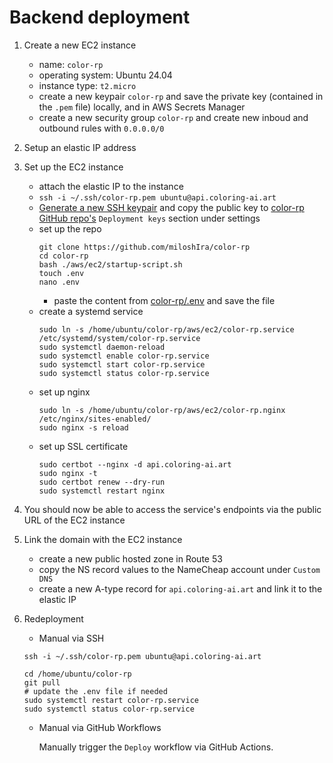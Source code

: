 # Backend deployment

1. Create a new EC2 instance
    - name: `color-rp`
    - operating system: Ubuntu 24.04
    - instance type: `t2.micro`
    - create a new keypair `color-rp` and save the private key (contained in the `.pem` file) locally, and in AWS Secrets Manager
    - create a new security group `color-rp` and create new inboud and outbound rules with `0.0.0.0/0`

2. Setup an elastic IP address

3. Set up the EC2 instance
    - attach the elastic IP to the instance
    -  `ssh -i ~/.ssh/color-rp.pem ubuntu@api.coloring-ai.art`
    - [Generate a new SSH keypair][2] and copy the public key to [color-rp GitHub repo's][3] `Deployment keys` section under settings
    - set up the repo
        ```
        git clone https://github.com/miloshIra/color-rp
        cd color-rp
        bash ./aws/ec2/startup-script.sh
        touch .env
        nano .env
        ```
        - paste the content from [color-rp/.env][4] and save the file
    - create a systemd service
        ```
        sudo ln -s /home/ubuntu/color-rp/aws/ec2/color-rp.service /etc/systemd/system/color-rp.service
        sudo systemctl daemon-reload
        sudo systemctl enable color-rp.service
        sudo systemctl start color-rp.service
        sudo systemctl status color-rp.service
        ```
    - set up nginx
        ```
        sudo ln -s /home/ubuntu/color-rp/aws/ec2/color-rp.nginx /etc/nginx/sites-enabled/
        sudo nginx -s reload
        ```
    - set up SSL certificate
        ```
        sudo certbot --nginx -d api.coloring-ai.art
        sudo nginx -t
        sudo certbot renew --dry-run
        sudo systemctl restart nginx
        ```

4. You should now be able to access the service's endpoints via the public URL of the EC2 instance

5. Link the domain with the EC2 instance
    - create a new public hosted zone in Route 53
    - copy the NS record values to the NameCheap account under `Custom DNS`
    - create a new A-type record for `api.coloring-ai.art` and link it to the elastic IP

5. Redeployment

    - Manual via SSH

    ```
    ssh -i ~/.ssh/color-rp.pem ubuntu@api.coloring-ai.art

    cd /home/ubuntu/color-rp
    git pull
    # update the .env file if needed
    sudo systemctl restart color-rp.service
    sudo systemctl status color-rp.service
    ```

    - Manual via GitHub Workflows

        Manually trigger the `Deploy` workflow via GitHub Actions.

[1]: https://eu-central-1.console.aws.amazon.com/secretsmanager/secret?name=color-rp%2Fcolor-rp-ec2-private-key&region=eu-central-1
[2]: https://docs.github.com/en/authentication/connecting-to-github-with-ssh/generating-a-new-ssh-key-and-adding-it-to-the-ssh-agent
[3]: https://github.com/miloshIra/color-rp
[4]: https://eu-central-1.console.aws.amazon.com/secretsmanager/secret?name=color-rp%2F.env&region=eu-central-1
